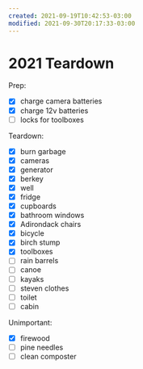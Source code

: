 ```yaml
---
created: 2021-09-19T10:42:53-03:00
modified: 2021-09-30T20:17:33-03:00
---
```


# 2021 Teardown

Prep:
- [x] charge camera batteries
- [x] charge 12v batteries
- [ ] locks for toolboxes

Teardown:
- [x] burn garbage 
- [x] cameras
- [x] generator
- [x] berkey
- [x] well
- [x] fridge
- [x] cupboards
- [x] bathroom windows
- [x] Adirondack chairs
- [x] bicycle
- [x] birch stump
- [x] toolboxes
- [ ] rain barrels
- [ ] canoe
- [ ] kayaks
- [ ] steven clothes
- [ ] toilet 
- [ ] cabin

Unimportant:
- [x] firewood
- [ ] pine needles
- [ ] clean composter
